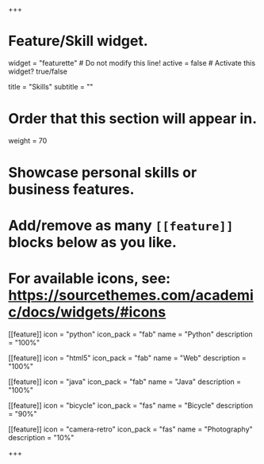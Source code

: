 +++
# Feature/Skill widget.
widget = "featurette"  # Do not modify this line!
active = false  # Activate this widget? true/false

title = "Skills"
subtitle = ""

# Order that this section will appear in.
weight = 70

# Showcase personal skills or business features.
# 
# Add/remove as many `[[feature]]` blocks below as you like.
# 
# For available icons, see: https://sourcethemes.com/academic/docs/widgets/#icons

[[feature]]
  icon = "python"
  icon_pack = "fab"
  name = "Python"
  description = "100%"

[[feature]]
  icon = "html5"
  icon_pack = "fab"
  name = "Web"
  description = "100%"

[[feature]]
  icon = "java"
  icon_pack = "fab"
  name = "Java"
  description = "100%"
  
[[feature]]
  icon = "bicycle"
  icon_pack = "fas"
  name = "Bicycle"
  description = "90%"  
  
[[feature]]
  icon = "camera-retro"
  icon_pack = "fas"
  name = "Photography"
  description = "10%"

+++

